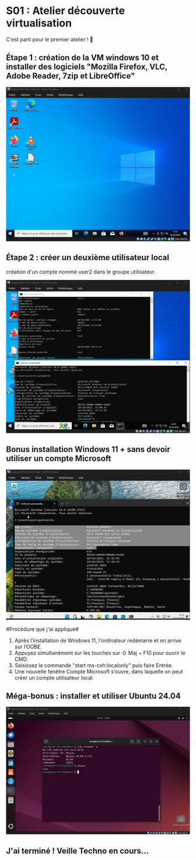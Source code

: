 # S01 : Atelier découverte virtualisation

C'est parti pour le premier atelier ! 🎉

## Étape 1 : création de la VM windows 10 et installer des logiciels "Mozilla Firefox, VLC, Adobe Reader, 7zip et LibreOffice"

![alt text](image.png)

## Étape 2 : créer un deuxième utilisateur local

création d'un compte nommé user2 dans le groupe utilisateur.

![alt text](image-4.png)

## Bonus installation Windows 11 + sans devoir utiliser un compte Microsoft

![alt text](image-2.png)

#Procèdure que j'ai appliqué#

1. Après l’installation de Windows 11, l'ordinateur redémarre et on arrive sur l’OOBE.
2. Appuyez simultanément sur les touches sur ⇧ Maj + F10 pour ouvrir le CMD.
3. Saisissez la commande "start ms-cxh:localonly" puis faire Entrée.
4. Une nouvelle fenêtre Compte Microsoft s’ouvre, dans laquelle on peut créer un compte utilisateur local.

## Méga-bonus : installer et utiliser Ubuntu 24.04

![alt text](image-3.png)

## J'ai terminé ! Veille Techno en cours...

